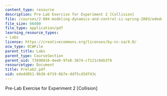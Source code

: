 ```yaml
---
content_type: resource
description: Pre-Lab Exercise for Experiment 2 [Collision]
file: /courses/2-004-modeling-dynamics-and-control-ii-spring-2003/ededd0519b366f190b7eddf5cd3df43c_Prelab2.pdf
file_size: 66400
file_type: application/pdf
learning_resource_types:
- Labs
license: https://creativecommons.org/licenses/by-nc-sa/4.0/
ocw_type: OCWFile
parent_title: Labs
parent_type: CourseSection
parent_uid: 73890816-4ee0-9fe8-3874-cf121c84b3f8
resourcetype: Document
title: Prelab2.pdf
uid: ededd051-9b36-6f19-0b7e-ddf5cd3df43c
---
```

Pre-Lab Exercise for Experiment 2 [Collision]